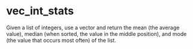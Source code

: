 # vec_int_stats
Given a list of integers, use a vector and return the mean (the average value), median (when sorted, the value in the middle position), and mode (the value that occurs most often) of the list.
